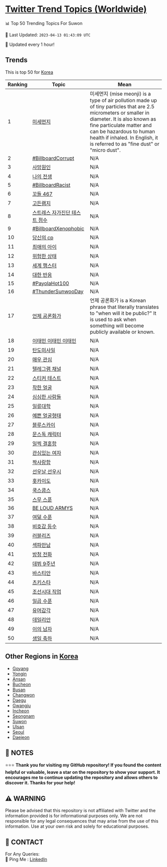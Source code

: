 [Twitter Trend Topics (Worldwide)](https://github.com/ErcinDedeoglu/Twitter-Trend-Topics)
==========


📊 Top 50 Trending Topics For Suwon

📆 Last Updated: `2023-04-13 01:43:09 UTC`

🔧 Updated every 1 hour!


## Trends

This is top 50 for [Korea](</Korea>)

| Ranking | Topic | Mean |
| ------- | ------------ | ------------ |
| 1 | [미세먼지](http://twitter.com/search?q=%eb%af%b8%ec%84%b8%eb%a8%bc%ec%a7%80) | 미세먼지 (mise meonji) is a type of air pollution made up of tiny particles that are 2.5 micrometers or smaller in diameter. It is also known as fine particulate matter and can be hazardous to human health if inhaled. In English, it is referred to as "fine dust" or "micro dust". |
| 2 | [#BillboardCorrupt](http://twitter.com/search?q=%23BillboardCorrupt) | N/A |
| 3 | [사망원인](http://twitter.com/search?q=%ec%82%ac%eb%a7%9d%ec%9b%90%ec%9d%b8) | N/A |
| 4 | [나의 전생](http://twitter.com/search?q=%eb%82%98%ec%9d%98+%ec%a0%84%ec%83%9d) | N/A |
| 5 | [#BillboardRacist](http://twitter.com/search?q=%23BillboardRacist) | N/A |
| 6 | [꼬들 467](http://twitter.com/search?q=%ea%bc%ac%eb%93%a4+467) | N/A |
| 7 | [고든램지](http://twitter.com/search?q=%ea%b3%a0%eb%93%a0%eb%9e%a8%ec%a7%80) | N/A |
| 8 | [스트레스 자가진단 테스트 점수](http://twitter.com/search?q=%ec%8a%a4%ed%8a%b8%eb%a0%88%ec%8a%a4+%ec%9e%90%ea%b0%80%ec%a7%84%eb%8b%a8+%ed%85%8c%ec%8a%a4%ed%8a%b8+%ec%a0%90%ec%88%98) | N/A |
| 9 | [#BillboardXenophobic](http://twitter.com/search?q=%23BillboardXenophobic) | N/A |
| 10 | [당신의 cp](http://twitter.com/search?q=%eb%8b%b9%ec%8b%a0%ec%9d%98+cp) | N/A |
| 11 | [최애의 아이](http://twitter.com/search?q=%ec%b5%9c%ec%95%a0%ec%9d%98+%ec%95%84%ec%9d%b4) | N/A |
| 12 | [위험한 상태](http://twitter.com/search?q=%ec%9c%84%ed%97%98%ed%95%9c+%ec%83%81%ed%83%9c) | N/A |
| 13 | [세계 햄스터](http://twitter.com/search?q=%ec%84%b8%ea%b3%84+%ed%96%84%ec%8a%a4%ed%84%b0) | N/A |
| 14 | [대한 반응](http://twitter.com/search?q=%eb%8c%80%ed%95%9c+%eb%b0%98%ec%9d%91) | N/A |
| 15 | [#PayolaHot100](http://twitter.com/search?q=%23PayolaHot100) | N/A |
| 16 | [#ThunderSunwooDay](http://twitter.com/search?q=%23ThunderSunwooDay) | N/A |
| 17 | [언제 공론화가](http://twitter.com/search?q=%ec%96%b8%ec%a0%9c+%ea%b3%b5%eb%a1%a0%ed%99%94%ea%b0%80) | 언제 공론화가 is a Korean phrase that literally translates to "when will it be public?" It is used to ask when something will become publicly available or known. |
| 18 | [이태민 이태민 이태민](http://twitter.com/search?q=%ec%9d%b4%ed%83%9c%eb%af%bc+%ec%9d%b4%ed%83%9c%eb%af%bc+%ec%9d%b4%ed%83%9c%eb%af%bc) | N/A |
| 19 | [탄도미사일](http://twitter.com/search?q=%ed%83%84%eb%8f%84%eb%af%b8%ec%82%ac%ec%9d%bc) | N/A |
| 20 | [매우 관심](http://twitter.com/search?q=%eb%a7%a4%ec%9a%b0+%ea%b4%80%ec%8b%ac) | N/A |
| 21 | [텔레그램 채널](http://twitter.com/search?q=%ed%85%94%eb%a0%88%ea%b7%b8%eb%9e%a8+%ec%b1%84%eb%84%90) | N/A |
| 22 | [스티커 테스트](http://twitter.com/search?q=%ec%8a%a4%ed%8b%b0%ec%bb%a4+%ed%85%8c%ec%8a%a4%ed%8a%b8) | N/A |
| 23 | [착한 얼굴](http://twitter.com/search?q=%ec%b0%a9%ed%95%9c+%ec%96%bc%ea%b5%b4) | N/A |
| 24 | [심심한 사람들](http://twitter.com/search?q=%ec%8b%ac%ec%8b%ac%ed%95%9c+%ec%82%ac%eb%9e%8c%eb%93%a4) | N/A |
| 25 | [일류대학](http://twitter.com/search?q=%ec%9d%bc%eb%a5%98%eb%8c%80%ed%95%99) | N/A |
| 26 | [예쁜 얼굴형태](http://twitter.com/search?q=%ec%98%88%ec%81%9c+%ec%96%bc%ea%b5%b4%ed%98%95%ed%83%9c) | N/A |
| 27 | [블루스카이](http://twitter.com/search?q=%eb%b8%94%eb%a3%a8%ec%8a%a4%ec%b9%b4%ec%9d%b4) | N/A |
| 28 | [문스독 캐릭터](http://twitter.com/search?q=%eb%ac%b8%ec%8a%a4%eb%8f%85+%ec%ba%90%eb%a6%ad%ed%84%b0) | N/A |
| 29 | [일찍 결혼함](http://twitter.com/search?q=%ec%9d%bc%ec%b0%8d+%ea%b2%b0%ed%98%bc%ed%95%a8) | N/A |
| 30 | [관심있는 여자](http://twitter.com/search?q=%ea%b4%80%ec%8b%ac%ec%9e%88%eb%8a%94+%ec%97%ac%ec%9e%90) | N/A |
| 31 | [짝사랑함](http://twitter.com/search?q=%ec%a7%9d%ec%82%ac%eb%9e%91%ed%95%a8) | N/A |
| 32 | [선우날 선우시](http://twitter.com/search?q=%ec%84%a0%ec%9a%b0%eb%82%a0+%ec%84%a0%ec%9a%b0%ec%8b%9c) | N/A |
| 33 | [홋카이도](http://twitter.com/search?q=%ed%99%8b%ec%b9%b4%ec%9d%b4%eb%8f%84) | N/A |
| 34 | [쿡스쿱스](http://twitter.com/search?q=%ec%bf%a1%ec%8a%a4%ec%bf%b1%ec%8a%a4) | N/A |
| 35 | [스무 스푼](http://twitter.com/search?q=%ec%8a%a4%eb%ac%b4+%ec%8a%a4%ed%91%bc) | N/A |
| 36 | [BE LOUD ARMYS](http://twitter.com/search?q=BE+LOUD+ARMYS) | N/A |
| 37 | [여덞 수푼](http://twitter.com/search?q=%ec%97%ac%eb%8d%9e+%ec%88%98%ed%91%bc) | N/A |
| 38 | [비호감 등수](http://twitter.com/search?q=%eb%b9%84%ed%98%b8%ea%b0%90+%eb%93%b1%ec%88%98) | N/A |
| 39 | [러블리즈](http://twitter.com/search?q=%eb%9f%ac%eb%b8%94%eb%a6%ac%ec%a6%88) | N/A |
| 40 | [섹파만남](http://twitter.com/search?q=%ec%84%b9%ed%8c%8c%eb%a7%8c%eb%82%a8) | N/A |
| 41 | [방청 전화](http://twitter.com/search?q=%eb%b0%a9%ec%b2%ad+%ec%a0%84%ed%99%94) | N/A |
| 42 | [데뷔 9주년](http://twitter.com/search?q=%eb%8d%b0%eb%b7%94+9%ec%a3%bc%eb%85%84) | N/A |
| 43 | [바스티안](http://twitter.com/search?q=%eb%b0%94%ec%8a%a4%ed%8b%b0%ec%95%88) | N/A |
| 44 | [츠키스타](http://twitter.com/search?q=%ec%b8%a0%ed%82%a4%ec%8a%a4%ed%83%80) | N/A |
| 45 | [조선시대 직업](http://twitter.com/search?q=%ec%a1%b0%ec%84%a0%ec%8b%9c%eb%8c%80+%ec%a7%81%ec%97%85) | N/A |
| 46 | [일곱 수푼](http://twitter.com/search?q=%ec%9d%bc%ea%b3%b1+%ec%88%98%ed%91%bc) | N/A |
| 47 | [유머감각](http://twitter.com/search?q=%ec%9c%a0%eb%a8%b8%ea%b0%90%ea%b0%81) | N/A |
| 48 | [데일리안](http://twitter.com/search?q=%eb%8d%b0%ec%9d%bc%eb%a6%ac%ec%95%88) | N/A |
| 49 | [이의 남자](http://twitter.com/search?q=%ec%9d%b4%ec%9d%98+%eb%82%a8%ec%9e%90) | N/A |
| 50 | [생일 축하](http://twitter.com/search?q=%ec%83%9d%ec%9d%bc+%ec%b6%95%ed%95%98) | N/A |



## Other Regions in [Korea](</Korea>)

* [Goyang](</Korea/Goyang.md>)
* [Yongin](</Korea/Yongin.md>)
* [Ansan](</Korea/Ansan.md>)
* [Bucheon](</Korea/Bucheon.md>)
* [Busan](</Korea/Busan.md>)
* [Changwon](</Korea/Changwon.md>)
* [Daegu](</Korea/Daegu.md>)
* [Gwangju](</Korea/Gwangju.md>)
* [Incheon](</Korea/Incheon.md>)
* [Seongnam](</Korea/Seongnam.md>)
* [Suwon](</Korea/Suwon.md>)
* [Ulsan](</Korea/Ulsan.md>)
* [Seoul](</Korea/Seoul.md>)
* [Daejeon](</Korea/Daejeon.md>)



## 📝 NOTES

⭐⭐⭐ **Thank you for visiting my GitHub repository! If you found the content helpful or valuable, leave a star on the repository to show your support. It encourages me to continue updating the repository and allows others to discover it. Thanks for your help!**


## ⚠️ WARNING

Please be advised that this repository is not affiliated with Twitter and the information provided is for informational purposes only. We are not responsible for any legal consequences that may arise from the use of this information. Use at your own risk and solely for educational purposes.


## 📨 CONTACT

 For Any Queries:  
            🏓 Ping Me : [LinkedIn](https://www.linkedin.com/in/ercindedeoglu/)
